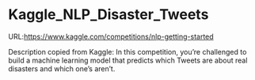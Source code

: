 # Kaggle_NLP_Disaster_Tweets
URL:https://www.kaggle.com/competitions/nlp-getting-started

Description copied from Kaggle:
In this competition, you’re challenged to build a machine learning model that predicts which Tweets are about real disasters and which one’s aren’t.
